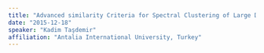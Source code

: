 ```yaml
---
title: "Advanced similarity Criteria for Spectral Clustering of Large Data Sets"
date: "2015-12-18"
speaker: "Kadim Taşdemir"
affiliation: "Antalia International University, Turkey"
---
```

